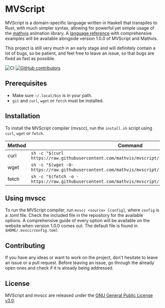 # MVScript

MVScript is a domain-specific language written in Haskell that transpiles to Rust, with much simpler syntax, allowing for powerful yet simple usage of the [mathvis](https://github.com/mathvis/mathvis-core) animation library.
A [language reference](https://github.com/mathvis/mvscript-docs) with comprehensive examples will be available alongside version 1.0.0 of MVScript and Mathvis.

This project is still very much in an early stage and will definitely contain a lot of bugs, so be patient, and feel free to leave an issue, so that bugs are fixed as fast as possible.

![CI](https://github.com/mathvis/mvscript/actions/workflows/haskell.yml/badge.svg)
[![GitHub contributors](https://img.shields.io/github/contributors/mathvis/mvscript)](https://github.com/mathvis/mvscript/graphs/contributors)

## Prerequisites

- Make sure `~/.local/bin` is in your path.
- `git` and `curl`, `wget` or `fetch` must be installed.

## Installation

To install the MVScript compiler (mvscc), run the `install.sh` script using `curl`, `wget` or `fetch`.

| Method | Command |
|---|---|
|curl|`sh -c "$(curl https://raw.githubusercontent.com/mathvis/mvscript/refs/heads/main/install.sh)"`|
|wget|`sh -c "$(wget -O- https://raw.githubusercontent.com/mathvis/mvscript/refs/heads/main/install.sh)"`|
|fetch|`sh -c "$(fetch -o - https://raw.githubusercontent.com/mathvis/mvscript/refs/heads/main/install.sh)"`|

## Using mvscc

To run the MVScript compiler, run `mvscc <source> [config]`, where `config` is a .toml file. Check the included file in the repository for the available options. A comprehensive guide of every option will be available on the website when version 1.0.0 comes out. The default file is found in `$HOME/.mvscc/config.toml`

## Contributing

If you have any ideas or want to work on the project, don't hesitate to leave an issue or a pull request. Before leaving an issue, go through the already open ones and check if it is already being addressed.

## License

MVScript and mvscc are released under the [GNU General Public License v3.0](https://github.com/mathvis/mvscript/blob/main/LICENSE).
